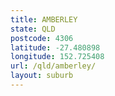 ```yaml
---
title: AMBERLEY
state: QLD
postcode: 4306
latitude: -27.480898
longitude: 152.725408
url: /qld/amberley/
layout: suburb
---
```

